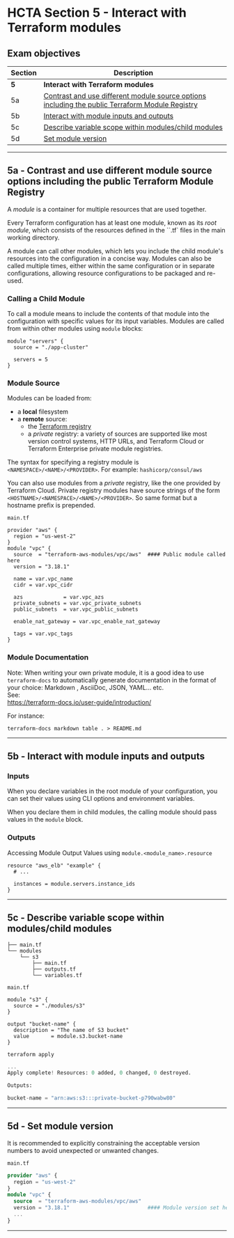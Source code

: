# HCTA Section 5 - Interact with Terraform modules

## Exam objectives

| Section | Description |
| ------- | ----------- |  
| **5**	| **Interact with Terraform modules** |
| 5a | [Contrast and use different module source options including the public Terraform Module Registry](#5a---contrast-and-use-different-module-source-options-including-the-public-terraform-module-registry) |
| 5b | [Interact with module inputs and outputs](#5b---interact-with-module-inputs-and-outputs) |
| 5c | [Describe variable scope within modules/child modules](#5c---describe-variable-scope-within-moduleschild-modules) |
| 5d | [Set module version](#5d---set-module-version) |

---  

## 5a	- Contrast and use different module source options including the public Terraform Module Registry

A *module* is a container for multiple resources that are used together.

Every Terraform configuration has at least one module, known as its *root module*, which consists of the resources defined in the ``.tf` files in the main working directory.

A module can call other modules, which lets you include the child module's resources into the configuration in a concise way. Modules can also be called multiple times, either within the same configuration or in separate configurations, allowing resource configurations to be packaged and re-used.

### Calling a Child Module

To call a module means to include the contents of that module into the configuration with specific values for its input variables. Modules are called from within other modules using `module` blocks:

```hcl
module "servers" {
  source = "./app-cluster"

  servers = 5
}
```

### Module Source

Modules can be loaded from:
- a **local** filesystem
- a **remote** source:
  - the [Terraform registry](https://registry.terraform.io/browse/modules)
  - a *private* registry: a variety of sources are supported like most version control systems, HTTP URLs, and Terraform Cloud or Terraform Enterprise private module registries.

The syntax for specifying a registry module is `<NAMESPACE>/<NAME>/<PROVIDER>`. 
For example: `hashicorp/consul/aws`

You can also use modules from a *private* registry, like the one provided by Terraform Cloud. 
Private registry modules have source strings of the form `<HOSTNAME>/<NAMESPACE>/<NAME>/<PROVIDER>`. So same format but a hostname prefix is prepended.


`main.tf`  
```hcl
provider "aws" {
  region = "us-west-2"
}
module "vpc" {
  source  = "terraform-aws-modules/vpc/aws"  #### Public module called here
  version = "3.18.1"

  name = var.vpc_name
  cidr = var.vpc_cidr

  azs             = var.vpc_azs
  private_subnets = var.vpc_private_subnets
  public_subnets  = var.vpc_public_subnets

  enable_nat_gateway = var.vpc_enable_nat_gateway

  tags = var.vpc_tags
}
```
  
### Module Documentation  

Note: When writing your own private module, it is a good idea to use `terraform-docs` to automatically generate documentation in the format of your choice: Markdown , AsciiDoc, JSON, YAML... etc.  
See:  
https://terraform-docs.io/user-guide/introduction/

For instance:  
```shell
terraform-docs markdown table . > README.md 
```

---  

## 5b - Interact with module inputs and outputs

### Inputs  

When you declare variables in the root module of your configuration, you can set their values using CLI options and environment variables. 

When you declare them in child modules, the calling module should pass values in the `module` block.

### Outputs  

Accessing Module Output Values using `module.<module_name>.resource`

```hcl
resource "aws_elb" "example" {
  # ...

  instances = module.servers.instance_ids
}
```  

---  

## 5c - Describe variable scope within modules/child modules

```
├── main.tf
└── modules
    └── s3
        ├── main.tf
        ├── outputs.tf
        └── variables.tf
```

`main.tf`
```hcl {title="main.tf"}
module "s3" {
  source = "./modules/s3"
}

output "bucket-name" {
  description = "The name of S3 bucket"
  value       = module.s3.bucket-name
}
```

```shell
terraform apply
```
```terraform
...
Apply complete! Resources: 0 added, 0 changed, 0 destroyed.

Outputs:

bucket-name = "arn:aws:s3:::private-bucket-p790wabw80"
```

---  

## 5d - Set module version  

It is recommended to explicitly constraining the acceptable version numbers to avoid unexpected or unwanted changes.

`main.tf`  
```terraform filename="main.tf"
provider "aws" {
  region = "us-west-2"
}
module "vpc" {
  source  = "terraform-aws-modules/vpc/aws" 
  version = "3.18.1"                         #### Module version set here
  ...
}
```
---  
